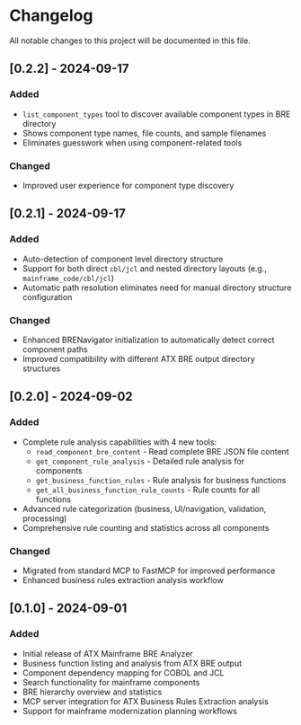 # Changelog

All notable changes to this project will be documented in this file.

## [0.2.2] - 2024-09-17

### Added
- `list_component_types` tool to discover available component types in BRE directory
- Shows component type names, file counts, and sample filenames
- Eliminates guesswork when using component-related tools

### Changed
- Improved user experience for component type discovery

## [0.2.1] - 2024-09-17

### Added
- Auto-detection of component level directory structure
- Support for both direct `cbl/jcl` and nested directory layouts (e.g., `mainframe_code/cbl/jcl`)
- Automatic path resolution eliminates need for manual directory structure configuration

### Changed
- Enhanced BRENavigator initialization to automatically detect correct component paths
- Improved compatibility with different ATX BRE output directory structures

## [0.2.0] - 2024-09-02

### Added
- Complete rule analysis capabilities with 4 new tools:
  - `read_component_bre_content` - Read complete BRE JSON file content
  - `get_component_rule_analysis` - Detailed rule analysis for components  
  - `get_business_function_rules` - Rule analysis for business functions
  - `get_all_business_function_rule_counts` - Rule counts for all functions
- Advanced rule categorization (business, UI/navigation, validation, processing)
- Comprehensive rule counting and statistics across all components

### Changed
- Migrated from standard MCP to FastMCP for improved performance
- Enhanced business rules extraction analysis workflow

## [0.1.0] - 2024-09-01

### Added
- Initial release of ATX Mainframe BRE Analyzer
- Business function listing and analysis from ATX BRE output
- Component dependency mapping for COBOL and JCL
- Search functionality for mainframe components
- BRE hierarchy overview and statistics
- MCP server integration for ATX Business Rules Extraction analysis
- Support for mainframe modernization planning workflows
